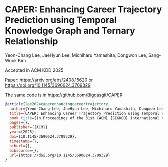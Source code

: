 # CAPER: Enhancing Career Trajectory Prediction using Temporal Knowledge Graph and Ternary Relationship

Yeon-Chang Lee, JaeHyun Lee, Michiharu Yamashita, Dongwon Lee, Sang-Wook Kim

Accepted in ACM KDD 2025

Paper: https://arxiv.org/abs/2408.15620 or https://doi.org/10.1145/3690624.3709329

The same code is in https://github.com/Bigdasgit/CAPER

```bibtex
@article{lee2024caperenhancingcareertrajectory,
  author={Yeon-Chang Lee, JaeHyun Lee, Michiharu Yamashita, Dongwon Lee and Sang-Wook Kim},
  title={CAPER: Enhancing Career Trajectory Prediction using Temporal Knowledge Graph and Ternary Relationship},
  book title={In Proceedings of the 31st {ACM} {SIGKDD} International Conference on Knowledge Discovery and Data Mining, Toronto, Ontario, Canada, August 3-7, 2025},
  pages={},
  publisher={{ACM}}
  year={2025},
  doi={10.1145/3690624.3709329},
  timestamp={},
  biburl={},
  bibsource={},
  url={https://doi.org/10.1145/3690624.3709329}
}
